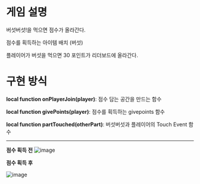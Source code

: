 # 게임 설명

버섯버섯!을 먹으면 점수가 올라간다.

점수를 획득하는 아이템 배치 (버섯)

플레이어가 버섯을 먹으면 30 포인트가 리더보드에 올라간다. 

# 구현 방식

**local function onPlayerJoin(player)**: 점수 담는 공간을 만드는 함수

**local function givePoints(player)**: 점수를 획득하는 givepoints 함수

**local function partTouched(otherPart)**: 버섯버섯과 플레이어의 Touch Event 함수

--- 

**점수 획득 전**
![image](https://user-images.githubusercontent.com/107115658/173830183-7a7f566a-0ebe-4289-8736-eacc469da3ca.png)

**점수 획득 후**

![image](https://user-images.githubusercontent.com/107115658/173830305-fcec752d-edfb-46bd-a3c0-583c0d63000d.png)
